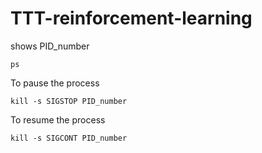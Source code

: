 # TTT-reinforcement-learning


shows PID_number
```
ps 
```

To pause the process
```
kill -s SIGSTOP PID_number
```

To resume the process
```
kill -s SIGCONT PID_number
```

